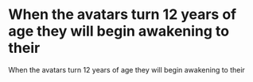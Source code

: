 # When the avatars turn 12 years of age they will begin awakening to their

When the avatars turn 12 years of age they will begin awakening to their